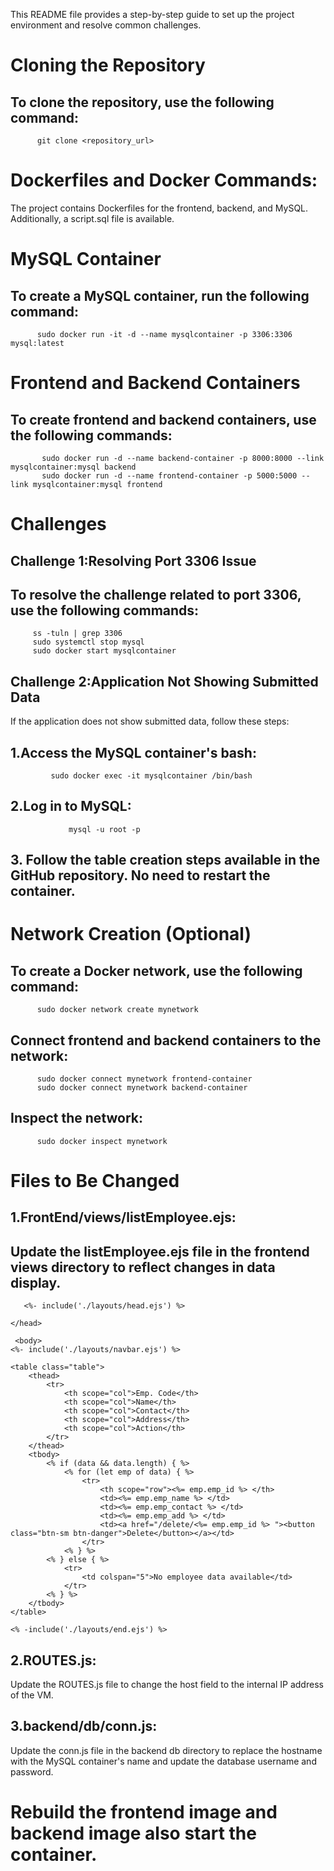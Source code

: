 This README file provides a step-by-step guide to set up the project environment and resolve common challenges.
# Cloning the Repository
 ## To clone the repository, use the following command:
          git clone <repository_url>

# Dockerfiles and Docker Commands:
The project contains Dockerfiles for the frontend, backend, and MySQL. Additionally, a script.sql file is available.
# MySQL Container
  ## To create a MySQL container, run the following command:
          sudo docker run -it -d --name mysqlcontainer -p 3306:3306 mysql:latest
# Frontend and Backend Containers
   ## To create frontend and backend containers, use the following commands:
           sudo docker run -d --name backend-container -p 8000:8000 --link mysqlcontainer:mysql backend
           sudo docker run -d --name frontend-container -p 5000:5000 --link mysqlcontainer:mysql frontend

# Challenges
## Challenge 1:Resolving Port 3306 Issue
   ## To resolve the challenge related to port 3306, use the following commands:
         ss -tuln | grep 3306
         sudo systemctl stop mysql
         sudo docker start mysqlcontainer
## Challenge 2:Application Not Showing Submitted Data
 If the application does not show submitted data, follow these steps:
   ## 1.Access the MySQL container's bash:
             sudo docker exec -it mysqlcontainer /bin/bash
   ## 2.Log in to MySQL:
                 mysql -u root -p
   ## 3. Follow the table creation steps available in the GitHub repository. No need to restart the container.
# Network Creation (Optional)
   ## To create a Docker network, use the following command:
          sudo docker network create mynetwork
  ## Connect frontend and backend containers to the network:
          sudo docker connect mynetwork frontend-container
          sudo docker connect mynetwork backend-container
   ## Inspect the network:
          sudo docker inspect mynetwork

# Files to Be Changed
 ## 1.FrontEnd/views/listEmployee.ejs:
  ## Update the listEmployee.ejs file in the frontend views directory to reflect changes in data display.
       <%- include('./layouts/head.ejs') %>

    </head>

     <body>
    <%- include('./layouts/navbar.ejs') %>

    <table class="table">
        <thead>
            <tr>
                <th scope="col">Emp. Code</th>
                <th scope="col">Name</th>
                <th scope="col">Contact</th>
                <th scope="col">Address</th>
                <th scope="col">Action</th>
            </tr>
        </thead>
        <tbody>
            <% if (data && data.length) { %>
                <% for (let emp of data) { %>
                    <tr>
                        <th scope="row"><%= emp.emp_id %> </th>
                        <td><%= emp.emp_name %> </td>
                        <td><%= emp.emp_contact %> </td>
                        <td><%= emp.emp_add %> </td>
                        <td><a href="/delete/<%= emp.emp_id %> "><button class="btn-sm btn-danger">Delete</button></a></td>
                    </tr>
                <% } %>
            <% } else { %>
                <tr>
                    <td colspan="5">No employee data available</td>
                </tr>
            <% } %>
        </tbody>
    </table>

    <% -include('./layouts/end.ejs') %>    
   ## 2.ROUTES.js:
   Update the ROUTES.js file to change the host field to the internal IP address of the VM.
   ## 3.backend/db/conn.js:
   Update the conn.js file in the backend db directory to replace the hostname with the MySQL container's name and update the database username and password.

           
# Rebuild the frontend image and backend image also start the container.






    



